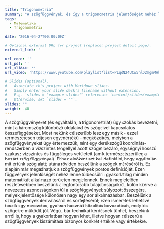 ```yaml
---
title: "Trigonometria"
summary: "A szögfüggvények, és így a trigonometria jelentőségét nehéz lenne túlbecsülni -- gyakorlatilag minden matematikát alkalmazó területen megjelennek."
tags:
  - Matematika
  - Trigonometria

date: '2016-04-27T00:00:00Z'

# Optional external URL for project (replaces project detail page).
external_link: ''

url_code: ''
url_pdf: ''
url_slides: ''
url_video: 'https://www.youtube.com/playlist?list=PLqdN24UCw5hlD2mgmMAkZMHCR2UkixsQL'

# Slides (optional).
#   Associate this project with Markdown slides.
#   Simply enter your slide deck's filename without extension.
#   E.g. `slides = "example-slides"` references `content/slides/example-slides.md`.
#   Otherwise, set `slides = ""`.
slides: ""
weight: -40
---
```


A szögfüggvényeket (és egyáltalán, a trigonometriát) úgy szokás bevezetni, mint a háromszög különböző oldalaival és szögeivel kapcsolatos összefüggéseket. Most nekünk célszerűbb lesz egy másik - ezzel természetesen teljesen egyenértékű - megközelítés, melyben a szögfüggvényeket úgy értelmezzük, mint egy derékszögű koordináta-rendszerben a vízszintes tengellyel adott szöget bezáró, egységnyi hosszú szakasz vízszintes és függőleges vetületeit (amik természetszerűleg a bezárt szög függvényei). Ehhez elsőként azt kell definiálni, hogy egyáltalán mit értünk szög alatt; utána röviden beszélünk a szögek méréséről is. Ez alapján már megadhatjuk a szögfüggvények pontos definícióját. Ezen függvények jelentőségét nehéz lenne túlbecsülni: gyakorlatilag minden matematikát alkalmazó területen megjelennek. Ennek megfelelően részletesebben beszélünk a legfontosabb tulajdonságaikról, külön kitérve a nevezetes azonosságokon túl a szögfüggvények súlyozott összegére, melyek jelentősége különösen nagy egy sor alkalmazásban. Beszélünk a szögfüggvények deriválásáról és sorfejtéséről; ezen ismeretek lehetővé teszik egy nevezetes, gyakran használt közelítés bevezetését, mely kis szögekre működik jól. Végül, bár technikai kérdésnek tűnhet, beszélünk arról is, hogy a gyakorlatban hogyan lehet, illetve hogyan célszerű a szögfüggvények kiszámítása bizonyos konkrét értékre vagy értékekre.